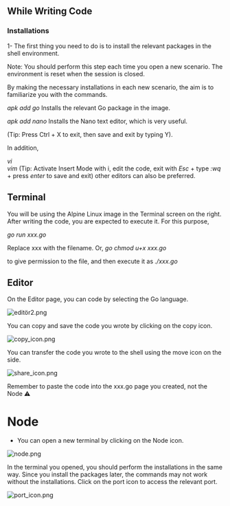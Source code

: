 ## While Writing Code

### Installations
1- The first thing you need to do is to install the relevant packages in the shell environment.

Note: You should perform this step each time you open a new scenario. The environment is reset when the session is closed.

By making the necessary installations in each new scenario, the aim is to familiarize you with the commands.

*apk add go*    Installs the relevant Go package in the image.

*apk add nano*  Installs the Nano text editor, which is very useful.

(Tip: Press Ctrl + X to exit, then save and exit by typing Y).


In addition,

*vi*  
*vim*
(Tip: Activate Insert Mode with i, edit the code, exit with *Esc* + type *:wq* + press *enter* to save and exit)
other editors can also be preferred.

## Terminal

You will be using the Alpine Linux image in the Terminal screen on the right.
After writing the code, you are expected to execute it. For this purpose,

*go run xxx.go*

Replace xxx with the filename.
Or,
*go chmod u+x xxx.go*

to give permission to the file, and then execute it
 as *./xxx.go*


## Editor

On the Editor page, you can code by selecting the Go language.

![editör2.png](https://gitlab.bulutbilisimciler.com/bb-public/scenarios/-/raw/master/go/Assets/editor2.PNG)

You can copy and save the code you wrote by clicking on the copy icon.

![copy_icon.png](https://gitlab.bulutbilisimciler.com/bb-public/scenarios/-/raw/master/go/Assets/copy_icon.PNG)

You can transfer the code you wrote to the shell using the move icon on the side.

![share_icon.png](https://gitlab.bulutbilisimciler.com/bb-public/scenarios/-/raw/master/go/Assets/share_icon.PNG)

Remember to paste the code into the xxx.go page you created, not the Node ⚠️

# Node 

+ You can open a new terminal by clicking on the Node icon.

![node.png](https://gitlab.bulutbilisimciler.com/bb-public/scenarios/-/raw/master/go/Assets/node.PNG)

In the terminal you opened, you should perform the installations in the same way.
Since you install the packages later, the commands may not work without the installations.
Click on the port icon to access the relevant port.

![port_icon.png](https://gitlab.bulutbilisimciler.com/bb-public/scenarios/-/raw/master/go/Assets/go_port_icon.PNG)
